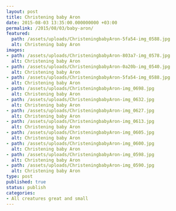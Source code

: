 ```yaml
---
layout: post
title: Christening baby Aron
date: 2015-08-03 13:35:00.000000000 +03:00
permalink: /2015/08/03/baby-aron/
featured:
  path: /assets/uploads/ChristeningbabyAron-5fa54-img_0588.jpg
  alt: Christening baby Aron
images:
- path: /assets/uploads/ChristeningbabyAron-803a7-img_0578.jpg
  alt: Christening baby Aron
- path: /assets/uploads/ChristeningbabyAron-0a20b-img_0540.jpg
  alt: Christening baby Aron
- path: /assets/uploads/ChristeningbabyAron-5fa54-img_0588.jpg
  alt: Christening baby Aron
- path: /assets/uploads/ChristeningbabyAron-img_0698.jpg
  alt: Christening baby Aron
- path: /assets/uploads/ChristeningbabyAron-img_0632.jpg
  alt: Christening baby Aron
- path: /assets/uploads/ChristeningbabyAron-img_0627.jpg
  alt: Christening baby Aron
- path: /assets/uploads/ChristeningbabyAron-img_0613.jpg
  alt: Christening baby Aron
- path: /assets/uploads/ChristeningbabyAron-img_0605.jpg
  alt: Christening baby Aron
- path: /assets/uploads/ChristeningbabyAron-img_0600.jpg
  alt: Christening baby Aron
- path: /assets/uploads/ChristeningbabyAron-img_0598.jpg
  alt: Christening baby Aron
- path: /assets/uploads/ChristeningbabyAron-img_0590.jpg
  alt: Christening baby Aron
type: post
published: true
status: publish
categories:
- All creatures great and small
---
```

